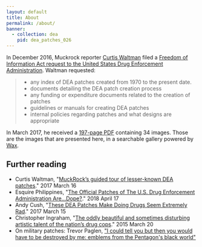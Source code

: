```yaml
---
layout: default
title: About
permalink: /about/
banner:
  - collection: dea
    pid: dea_patches_026
---
```


In December 2016, Muckrock reporter [Curtis Waltman](https://twitter.com/chwaltman) filed a [Freedom of Information Act request to the United States Drug Enforcement Administration](https://www.muckrock.com/foi/united-states-of-america-10/patch-program-30852/). Waltman requested:
> * any index of DEA patches created from 1970 to the present date.
> * documents detailing the DEA patch creation process
> * any funding or expenditure documents related to the creation of patches
> * guidelines or manuals for creating DEA patches
> * internal policies regarding patches and what designs are appropriate

In March 2017, he received a [197-page PDF](https://cdn.muckrock.com/foia_files/2017/03/09/3-6-17_MR30852_RES_ID17-00182-F.pdf) containing 34 images. Those are the images that are presented here, in a searchable gallery powered by [Wax](https://minicomp.github.io/wax/).

## Further reading
* Curtis Waltman, "[MuckRock’s guided tour of lesser-known DEA patches](https://www.muckrock.com/news/archives/2017/mar/16/DEA-patches/)." 2017 March 16
* Esquire Philippines, "[The Official Patches of The U.S. Drug Enforcement Administration Are...Dope?](https://www.esquiremag.ph/culture/lifestyle/the-official-patches-of-the-us-drug-enforcement-agency-are-dope-a00203-20180417)." 2018 April 17
* Andy Cush, "[These DEA Patches Make Doing Drugs Seem Extremely Rad](https://www.spin.com/2017/03/cool-dea-patches-dragon-grim-reaper-weed/)." 2017 March 15
* Christopher Ingraham, "[The oddly beautiful and sometimes disturbing artistic talent of the nation’s drug cops](https://www.washingtonpost.com/news/wonk/wp/2015/03/20/the-oddly-beautiful-and-sometimes-disturbing-artistic-talent-of-the-nations-drug-cops/)." 2015 March 20
* On military patches: Trevor Paglen, ["I could tell you but then you would have to be destroyed by me: emblems from the Pentagon's black world"](https://www.worldcat.org/title/i-could-tell-you-but-then-you-would-have-to-be-destroyed-by-me-emblems-from-the-pentagons-black-world/oclc/154704808)